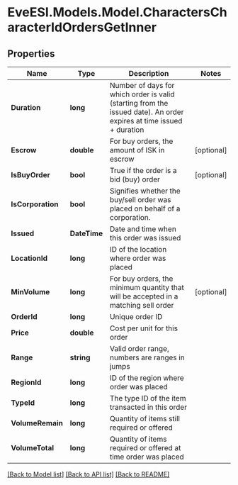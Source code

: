 # EveESI.Models.Model.CharactersCharacterIdOrdersGetInner

## Properties

Name | Type | Description | Notes
------------ | ------------- | ------------- | -------------
**Duration** | **long** | Number of days for which order is valid (starting from the issued date). An order expires at time issued + duration | 
**Escrow** | **double** | For buy orders, the amount of ISK in escrow | [optional] 
**IsBuyOrder** | **bool** | True if the order is a bid (buy) order | [optional] 
**IsCorporation** | **bool** | Signifies whether the buy/sell order was placed on behalf of a corporation. | 
**Issued** | **DateTime** | Date and time when this order was issued | 
**LocationId** | **long** | ID of the location where order was placed | 
**MinVolume** | **long** | For buy orders, the minimum quantity that will be accepted in a matching sell order | [optional] 
**OrderId** | **long** | Unique order ID | 
**Price** | **double** | Cost per unit for this order | 
**Range** | **string** | Valid order range, numbers are ranges in jumps | 
**RegionId** | **long** | ID of the region where order was placed | 
**TypeId** | **long** | The type ID of the item transacted in this order | 
**VolumeRemain** | **long** | Quantity of items still required or offered | 
**VolumeTotal** | **long** | Quantity of items required or offered at time order was placed | 

[[Back to Model list]](../README.md#documentation-for-models) [[Back to API list]](../README.md#documentation-for-api-endpoints) [[Back to README]](../README.md)

